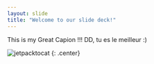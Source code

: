 ```yaml
---
layout: slide
title: "Welcome to our slide deck!"
---
```


This is my Great Capion !!!
DD, tu es le meilleur :)

![jetpacktocat](https://octodex.github.com/images/jetpacktocat.png)
{: .center}
